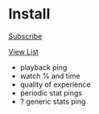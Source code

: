 # Install

[Subscribe](https://subscribe.adblockplus.org/?location=https%3A%2F%2Fraw.githubusercontent.com%2Fmchangrh%2Fyt-neuter%2Fmaster%2Ffilters%2Fnotrack.txt&title=yt-neuter%20notrack)

[View List](https://raw.githubusercontent.com/mchangrh/yt-neuter/master/filters/notrack.txt)

* playback ping
* watch % and time
* quality of experience
* periodic stat pings
* ? generic stats ping